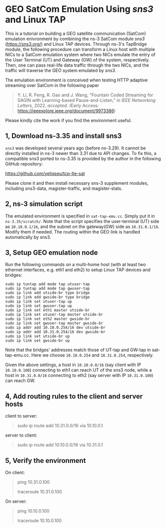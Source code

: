 # GEO SatCom Emulation Using *sns3* and Linux TAP

This is a tutorial on building a GEO satellite communication (SatCom) emulation enivronment by combining the ns-3 SatCom module *sns3* (https://sns3.org/) and Linux TAP devices. Through ns-3's TapBridge module, the following procedure can transform a Linux host with multiple NICs to a SatCom emulation system where two NICs emulate the entry of the User Terminal (UT) and Gateway (GW) of the system, respectively. Then, one can pass real-life data traffic through the two NICs, and the traffic will traverse the GEO system emulated by *sns3*.

The emulation environment is conceived when testing HTTP adaptive streaming over SatCom in the following paper

> Y. Li, R. Feng, R. Gao and J. Wang, "Fountain Coded Streaming for SAGIN with Learning-based Pause-and-Listen," in _IEEE Networking Letters_, 2022, _accepted_. (Early Access: https://ieeexplore.ieee.org/document/9973386)

Please kindly cite the work if you find the environment useful.

## 1, Download ns-3.35 and install sns3

`sns3` was developed several years ago (before ns-3.29). It cannot be directly installed in ns-3 newer than 3.31 due to API changes. To fix this, a compatible sns3 ported to ns-3.35 is provided by the author in the following GitHub repository:

https://github.com/yeliqseu/tcp-lte-sat

Please clone it and then install necessary sns-3 supplement modules, including sns3-data, magister-traffic, and magister-stats.

## 2, ns-3 simulation script

The emulated environment is specified in `sat-tap-emu.cc`. Simply put it in `ns-3.35/scratch/`. Note that the script specifies the user-terminal (UT) side as `10.10.0.1/16`, and the subnet on the gateway(GW) side as `10.31.0.1/16`. Modify them if needed. The routing within the GEO link is handled automatically by sns3.

## 3, Setup GEO emulation node

Run the following commands on a multi-home host (with at least two ethernet interfaces, e.g. eth1 and eth2) to setup Linux TAP devices and bridges:

```
sudo ip tuntap add mode tap utuser-tap
sudo ip tuntap add mode tap gwuser-tap
sudo ip link add utside-br type bridge
sudo ip link add gwside-br type bridge
sudo ip link set utuser-tap up
sudo ip link set gwuser-tap up
sudo ip link set eth1 master utside-br
sudo ip link set utuser-tap master utside-br
sudo ip link set eth2 master gwside-br
sudo ip link set gwuser-tap master gwside-br
sudo ip addr add 10.10.0.254/16 dev utside-br
sudo ip addr add 10.31.0.254/16 dev gwside-br
sudo ip link set utside-br up
sudo ip link set gwside-br up
```

Note that the bridges' addresses match those of UT-tap and GW-tap in sat-tap-emu.cc. Here we choose `10.10.0.254` and `10.31.0.254`, respectively. 

Given the above settings, a host in `10.10.0.0/16` (say client with IP `10.10.0.100`) connecting to eth1 can reach UT of the sns3 node, while a host in `10.31.0.0/16` connecting to eth2 (say server with IP `10.31.0.100`) can reach GW.

## 4, Add routing rules to the client and server hosts

client to server:

>    sudo ip route add 10.31.0.0/16 via 10.10.0.1

server to client:

>    sudo ip route add 10.10.0.0/16 via 10.31.0.1

## 5, Verify the environment

On client:
> ping 10.31.0.100
>
>traceroute 10.31.0.100

On server:

> ping 10.10.0.100
>
> traceroute 10.10.0.100
